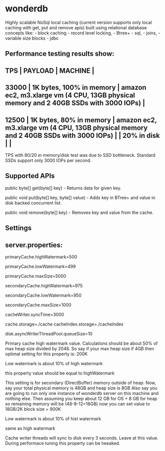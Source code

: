 wonderdb
========

Highly scalable NoSql local caching (current version supports only local caching with get, put and remove apis) built using relational database concepts like:
	- block caching
	- record level locking,
	- Btree+
	- sql,
	- joins,
	- variable size blocks
	- jdbc
	
Performance testing results show:
---------------------------------------------------------------------------------------------------------------------------------------
TPS			| PAYLOAD					| MACHINE                                                                                     |
---------------------------------------------------------------------------------------------------------------------------------------
33000		| 1K bytes, 100% in memory	| amazon ec2, m3.xlarge vm (4 CPU, 13GB physical memory and 2 40GB SSDs with 3000 IOPs)		  |
---------------------------------------------------------------------------------------------------------------------------------------
12500		| 1K bytes, 80% in memory	| amazon ec2, m3.xlarge vm (4 CPU, 13GB physical memory and 2 40GB SSDs with 3000 IOPs)		  |
			|			20% in disk		|																							  |
---------------------------------------------------------------------------------------------------------------------------------------

TPS with 80/20 in memory/disk test was due to SSD bottleneck. Standard SSDs support only 3000 IOPs per second. 

Supported APIs
--------------

public byte[] get(byte[] key) - Returns data for given key.

public void put(byte[] key, byte[] value) - Adds key in BTree+ and value in disk backed concurrent list.

public void remove(byte[] key) - Removes key and value from the cache.


Settings
---------

server.properties:
------------------
primaryCache.highWatermark=500

primaryCache.lowWatermark=499

primaryCache.maxSize=5000

secondaryCache.highWatermark=975

secondaryCache.lowWatermark=950

secondaryCache.maxSize=1000

cacheWriter.syncTime=3000

cache.storage=./cache
cacheIndex.storage=./cacheIndex

disk.asyncWriterThreadPool.queueSize=10



Primary cache high watermark value. Calculations should be about 50% of max heap size divided by 2048. So say if your max heap size if 4GB then optimal setting
for this property is: 200K

Low watermark is about 10% of high watermark

this property value should be equal to highWatermark

This setting is for secondary (DirectBuffer) memory outside of heap. Now, say your total physical memory is 48GB and heap size is 8GB
Also say you are going to run only one instance of wonderdb server on this machine and nothing else. Then assuming you keep about 12 GB for OS + 8 GB
for heap so remaining memory will be (48-8-12=18GB) now you can set value to 18GB/2K block size = 900K

Low watermark is about 10% of hist watermark

same as high watermark

Cache writer threads will sync to disk every 3 seconds. Leave at this value. During performace tuning this property can be tweaked.
